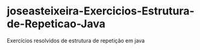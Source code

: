 # joseasteixeira-Exercicios-Estrutura-de-Repeticao-Java
Exercícios resolvidos de estrutura de repetição em java
